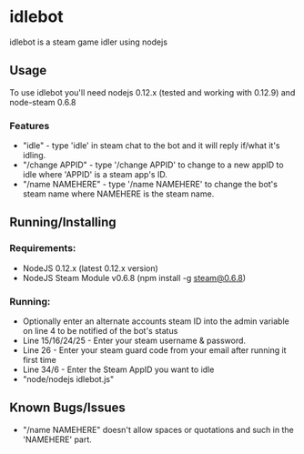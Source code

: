 # idlebot
idlebot is a steam game idler using nodejs

## Usage
To use idlebot you'll need nodejs 0.12.x (tested and working with 0.12.9) and node-steam 0.6.8

### Features
* "idle" - type 'idle' in steam chat to the bot and it will reply if/what it's idling.
* "/change APPID" - type '/change APPID' to change to a new appID to idle where 'APPID' is a steam app's ID.
* "/name NAMEHERE" - type '/name NAMEHERE' to change the bot's steam name where NAMEHERE is the steam name.

## Running/Installing
### Requirements:
* NodeJS 0.12.x (latest 0.12.x version)
* NodeJS Steam Module v0.6.8 (npm install -g steam@0.6.8)

### Running:
* Optionally enter an alternate accounts steam ID into the admin variable on line 4 to be notified of the bot's status
* Line 15/16/24/25 - Enter your steam username & password.
* Line 26 - Enter your steam guard code from your email after running it first time
* Line 34/6 - Enter the Steam AppID you want to idle
* "node/nodejs idlebot.js"

## Known Bugs/Issues
* "/name NAMEHERE" doesn't allow spaces or quotations and such in the 'NAMEHERE' part.
